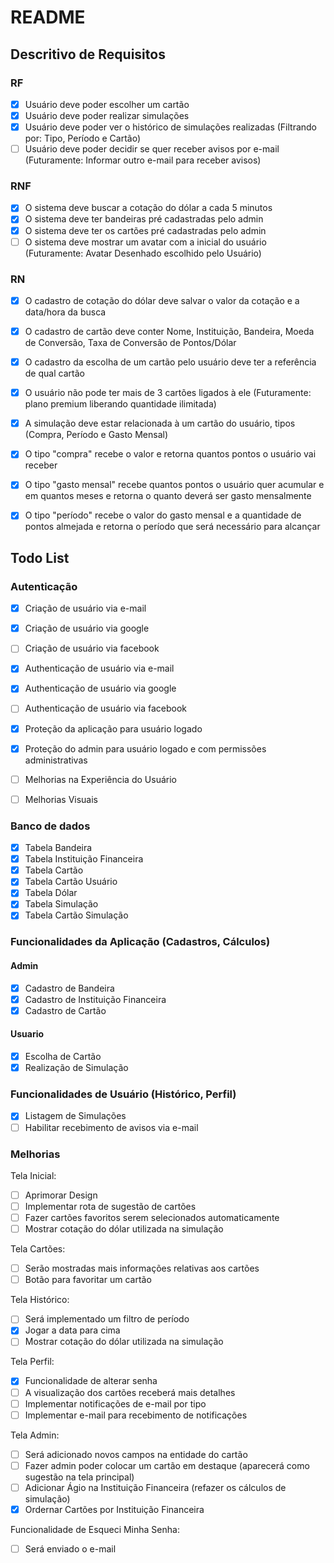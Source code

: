# README

## Descritivo de Requisitos

### RF

- [x] Usuário deve poder escolher um cartão
- [x] Usuário deve poder realizar simulações
- [x] Usuário deve poder ver o histórico de simulações realizadas (Filtrando por: Tipo, Período e Cartão)
- [ ] Usuário deve poder decidir se quer receber avisos por e-mail (Futuramente: Informar outro e-mail para receber avisos)

### RNF

- [x] O sistema deve buscar a cotação do dólar a cada 5 minutos
- [x] O sistema deve ter bandeiras pré cadastradas pelo admin
- [x] O sistema deve ter os cartões pré cadastradas pelo admin
- [ ] O sistema deve mostrar um avatar com a inicial do usuário (Futuramente: Avatar Desenhado escolhido pelo Usuário)

### RN

- [x] O cadastro de cotação do dólar deve salvar o valor da cotação e a data/hora da busca
- [x] O cadastro de cartão deve conter Nome, Instituição, Bandeira, Moeda de Conversão, Taxa de Conversão de Pontos/Dólar
- [x] O cadastro da escolha de um cartão pelo usuário deve ter a referência de qual cartão
- [x] O usuário não pode ter mais de 3 cartões ligados à ele (Futuramente: plano premium liberando quantidade ilimitada)

- [x] A simulação deve estar relacionada à um cartão do usuário, tipos (Compra, Período e Gasto Mensal)
- [x] O tipo "compra" recebe o valor e retorna quantos pontos o usuário vai receber
- [x] O tipo "gasto mensal" recebe quantos pontos o usuário quer acumular e em quantos meses e retorna o quanto deverá ser gasto mensalmente
- [x] O tipo "período" recebe o valor do gasto mensal e a quantidade de pontos almejada e retorna o período que será necessário para alcançar

## Todo List

### Autenticação

- [x] Criação de usuário via e-mail
- [x] Criação de usuário via google
- [ ] Criação de usuário via facebook

- [x] Authenticação de usuário via e-mail
- [x] Authenticação de usuário via google
- [ ] Authenticação de usuário via facebook

- [x] Proteção da aplicação para usuário logado
- [x] Proteção do admin para usuário logado e com permissões administrativas

- [ ] Melhorias na Experiência do Usuário
- [ ] Melhorias Visuais

### Banco de dados

- [x] Tabela Bandeira
- [x] Tabela Instituição Financeira
- [x] Tabela Cartão
- [x] Tabela Cartão Usuário
- [x] Tabela Dólar
- [x] Tabela Simulação
- [x] Tabela Cartão Simulação

### Funcionalidades da Aplicação (Cadastros, Cálculos)

#### Admin

- [x] Cadastro de Bandeira
- [x] Cadastro de Instituição Financeira
- [x] Cadastro de Cartão

#### Usuario

- [x] Escolha de Cartão
- [x] Realização de Simulação

### Funcionalidades de Usuário (Histórico, Perfil)

- [x] Listagem de Simulações
- [ ] Habilitar recebimento de avisos via e-mail

### Melhorias

Tela Inicial:

- [ ] Aprimorar Design
- [ ] Implementar rota de sugestão de cartões
- [ ] Fazer cartões favoritos serem selecionados automaticamente
- [ ] Mostrar cotação do dólar utilizada na simulação

Tela Cartões:

- [ ] Serão mostradas mais informações relativas aos cartões
- [ ] Botão para favoritar um cartão

Tela Histórico:

- [ ] Será implementado um filtro de período
- [x] Jogar a data para cima
- [ ] Mostrar cotação do dólar utilizada na simulação

Tela Perfil:

- [x] Funcionalidade de alterar senha
- [ ] A visualização dos cartões receberá mais detalhes
- [ ] Implementar notificações de e-mail por tipo
- [ ] Implementar e-mail para recebimento de notificações

Tela Admin:

- [ ] Será adicionado novos campos na entidade do cartão
- [ ] Fazer admin poder colocar um cartão em destaque (aparecerá como sugestão na tela principal)
- [ ] Adicionar Ágio na Instituição Financeira (refazer os cálculos de simulação)
- [x] Ordernar Cartões por Instituição Financeira

Funcionalidade de Esqueci Minha Senha:

- [ ] Será enviado o e-mail
